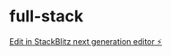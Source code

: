 # full-stack

[Edit in StackBlitz next generation editor ⚡️](https://stackblitz.com/~/github.com/abhinaver/full-stack)